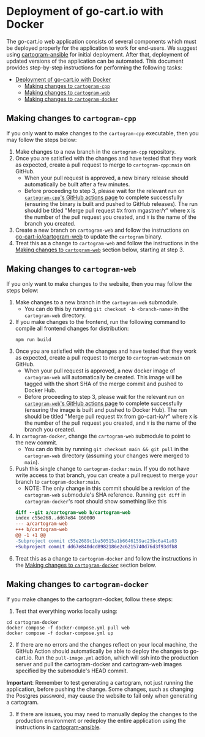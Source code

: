 # Deployment of go-cart.io with Docker

The go-cart.io web application consists of several components which must be deployed properly for the application to work for end-users. We suggest using [cartogram-ansible](https://github.com/go-cart-io/cartogram-ansible) for initial deployment. After that, deployment of updated versions of the application can be automated. This document provides step-by-step instructions for performing the following tasks:

- [Deployment of go-cart.io with Docker](#deployment-of-go-cartio-with-docker)
  - [Making changes to `cartogram-cpp`](#making-changes-to-cartogram-cpp)
  - [Making changes to `cartogram-web`](#making-changes-to-cartogram-web)
  - [Making changes to `cartogram-docker`](#making-changes-to-cartogram-docker)

## Making changes to `cartogram-cpp`

If you only want to make changes to the `cartogram-cpp` executable, then you may follow the steps below:

1. Make changes to a new branch in the `cartogram-cpp` repository.
2. Once you are satisfied with the changes and have tested that they work as expected, create a pull request to merge to `cartogram-cpp:main` on GitHub.
   - When your pull request is approved, a new binary release should automatically be built after a few minutes.
   - Before proceeding to step 3, please wait for the relevant run on [`cartogram-cpp`'s GitHub actions page](https://github.com/mgastner/cartogram-cpp/actions/workflows/build.yml) to complete successfully (ensuring the binary is built and pushed to GitHub releases). The run should be titled "Merge pull request #`X` from mgastner/`Y`" where `X` is the number of the pull request you created, and `Y` is the name of the branch you created.
3. Create a new branch on `cartogram-web` and follow the instructions on [go-cart-io/cartogram-web](https://github.com/go-cart-io/cartogram-web) to update the `cartogram` binary.
4. Treat this as a change to `cartogram-web` and follow the instructions in the [Making changes to `cartogram-web`](#making-changes-to-cartogram-web) section below, starting at step 3.

## Making changes to `cartogram-web`

If you only want to make changes to the website, then you may follow the steps below:

1. Make changes to a new branch in the `cartogram-web` submodule.
   - You can do this by running `git checkout -b <branch-name>` in the `cartogram-web` directory.
2. If you make changes to the frontend, run the following command to compile all frontend changes for distribution:
   ```
   npm run build
   ```
3. Once you are satisfied with the changes and have tested that they work as expected, create a pull request to merge to `cartogram-web:main` on GitHub.
   - When your pull request is approved, a new docker image of `cartogram-web` will automatically be created. This image will be tagged with the short SHA of the merge commit and pushed to Docker Hub.
   - Before proceeding to step 3, please wait for the relevant run on [`cartogram-web`'s GitHub actions page](https://github.com/go-cart-io/cartogram-web/actions/workflows/docker-publish.yml) to complete successfully (ensuring the image is built and pushed to Docker Hub). The run should be titled "Merge pull request #`X` from go-cart-io/`Y`" where `X` is the number of the pull request you created, and `Y` is the name of the branch you created.
4. In `cartogram-docker`, change the `cartogram-web` submodule to point to the new commit.
   - You can do this by running `git checkout main && git pull` in the `cartogram-web` directory (assuming your changes were merged to `main`).
5. Push this single change to `cartogram-docker:main`. If you do not have write access to that branch, you can create a pull request to merge your branch to `cartogram-docker:main`.
   - NOTE: The only change in this commit should be a revision of the `cartogram-web` submodule's SHA reference. Running `git diff` in `cartogram-docker`'s root should show something like this
   ```diff
   diff --git a/cartogram-web b/cartogram-web
   index c55e268..dd67e84 160000
   --- a/cartogram-web
   +++ b/cartogram-web
   @@ -1 +1 @@
   -Subproject commit c55e2689c1ba50515a1b6646159ac23bc6a41a03
   +Subproject commit dd67e840dcd8982186e2c6215740d76d3f93dfb8
   ```
6. Treat this as a change to `cartogram-docker` and follow the instructions in the [Making changes to `cartogram-docker`](#making-changes-to-cartogram-docker) section below.

## Making changes to `cartogram-docker`

If you make changes to the cartogram-docker, follow these steps:

1. Test that everything works locally using:

```shell script
cd cartogram-docker
docker compose -f docker-compose.yml pull web
docker compose -f docker-compose.yml up
```

2. If there are no errors and the changes reflect on your local machine, the GitHub Action should automatically be able to deploy the changes to go-cart.io. Run the `pull-image.yml` action, which will ssh into the production server and pull the cartogram-docker and cartogram-web images specified by the submodule's HEAD commit.

**Important**: Remember to test generating a cartogram, not just running the application, before pushing the change. Some changes, such as changing the Postgres password, may cause the website to fail only when generating a cartogram.

3. If there are issues, you may need to manually deploy the changes to the production environment or redeploy the entire application using the instructions in [cartogram-ansible](https://github.com/go-cart-io/cartogram-ansible).
